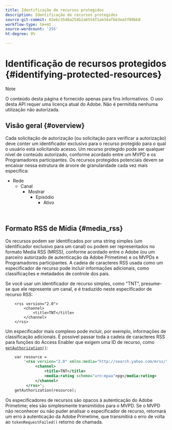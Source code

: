 ```yaml
---
title: Identificação de recursos protegidos
description: Identificação de recursos protegidos
source-git-commit: 02ebc3548a254b2a6554f1ab34afbb3ea5f09bb8
workflow-type: tm+mt
source-wordcount: '255'
ht-degree: 0%

---
```


# Identificação de recursos protegidos {#identifying-protected-resources}

>[!NOTE]
>
>O conteúdo desta página é fornecido apenas para fins informativos. O uso desta API requer uma licença atual do Adobe. Não é permitida nenhuma utilização não autorizada.

## Visão geral {#overview}

Cada solicitação de autorização (ou solicitação para verificar a autorização) deve conter um identificador exclusivo para o recurso protegido para o qual o usuário está solicitando acesso. Um recurso protegido pode ser qualquer nível de conteúdo autorizado, conforme acordado entre um MVPD e os Programadores participantes. Os recursos protegidos potenciais devem se encaixar nessa estrutura de árvore de granularidade cada vez mais específica:

- Rede
   - Canal
      - Mostrar
         - Episódio
            - Ativo

</br>

## Formato RSS de Mídia {#media_rss}

Os recursos podem ser identificados por uma string simples (um identificador exclusivo para um canal) ou podem ser representados no formato Media RSS (MRSS), conforme acordado entre o Adobe (ou um parceiro autorizado de autenticação da Adobe Primetime) e os MVPDs e Programadores participantes. A cadeia de caracteres RSS usada como um especificador de recurso pode incluir informações adicionais, como classificações e metadados de controle dos pais.


Se você usar um identificador de recurso simples, como &quot;TNT&quot;, presume-se que ele represente um canal, e é traduzido neste especificador de recurso RSS:

```RSS
    <rss version="2.0"> 
        <channel>
            <title>TNT</title>
        </channel>
    </rss>
```


Um especificador mais complexo pode incluir, por exemplo, informações de classificação adicionais. É possível passar toda a cadeia de caracteres RSS para funções do Access Enabler que exigem uma ID de recurso, como [`getAuthorization()`](/help/authentication/rest-api-reference.md):

```rss
    var resource = 
        '<rss version="2.0" xmlns:media="http://search.yahoo.com/mrss/"> 
             <channel>
                 <title>TNT</title>
                 <media:rating scheme="urn:mpaa">pg</media:rating>
             </channel>
         </rss>'; 
    getAuthorization(resource);
```

Os especificadores de recursos são opacos à autenticação do Adobe Primetime; eles são simplesmente transmitidos para o MVPD. Se o MVPD não reconhecer ou não puder analisar o especificador de recurso, retornará um erro à autenticação da Adobe Primetime, que transmitirá o erro de volta ao `tokenRequestFailed()` retorno de chamada.

<!--
## Related Information {#related}

-  User Metadata
-  Preflight Authorization
-->
